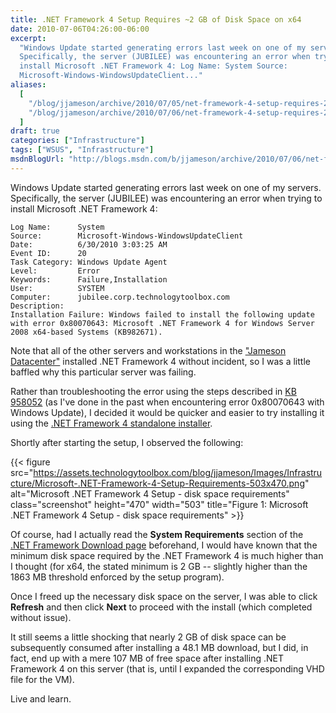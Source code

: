 ```yaml
---
title: .NET Framework 4 Setup Requires ~2 GB of Disk Space on x64
date: 2010-07-06T04:26:00-06:00
excerpt:
  "Windows Update started generating errors last week on one of my servers.
  Specifically, the server (JUBILEE) was encountering an error when trying to
  install Microsoft .NET Framework 4: Log Name: System Source:
  Microsoft-Windows-WindowsUpdateClient..."
aliases:
  [
    "/blog/jjameson/archive/2010/07/05/net-framework-4-setup-requires-2-gb-of-disk-space-on-x64.aspx",
    "/blog/jjameson/archive/2010/07/06/net-framework-4-setup-requires-2-gb-of-disk-space-on-x64.aspx",
  ]
draft: true
categories: ["Infrastructure"]
tags: ["WSUS", "Infrastructure"]
msdnBlogUrl: "http://blogs.msdn.com/b/jjameson/archive/2010/07/06/net-framework-4-setup-requires-2-gb-of-disk-space-on-x64.aspx"
---
```


Windows Update started generating errors last week on one of my servers.
Specifically, the server (JUBILEE) was encountering an error when trying to
install Microsoft .NET Framework 4:

```Text
Log Name:      System
Source:        Microsoft-Windows-WindowsUpdateClient
Date:          6/30/2010 3:03:25 AM
Event ID:      20
Task Category: Windows Update Agent
Level:         Error
Keywords:      Failure,Installation
User:          SYSTEM
Computer:      jubilee.corp.technologytoolbox.com
Description:
Installation Failure: Windows failed to install the following update with error 0x80070643: Microsoft .NET Framework 4 for Windows Server 2008 x64-based Systems (KB982671).
```

Note that all of the other servers and workstations in the
["Jameson Datacenter"](/blog/jjameson/2009/09/14/the-jameson-datacenter)
installed .NET Framework 4 without incident, so I was a little baffled why this
particular server was failing.

Rather than troubleshooting the error using the steps described in
[KB 958052](http://support.microsoft.com/kb/958052) (as I've done in the past
when encountering error 0x80070643 with Windows Update), I decided it would be
quicker and easier to try installing it using the
[.NET Framework 4 standalone installer](http://www.microsoft.com/downloads/details.aspx?displaylang=en&FamilyID=0a391abd-25c1-4fc0-919f-b21f31ab88b7).

Shortly after starting the setup, I observed the following:

{{< figure
src="https://assets.technologytoolbox.com/blog/jjameson/Images/Infrastructure/Microsoft-.NET-Framework-4-Setup-Requirements-503x470.png"
alt="Microsoft .NET Framework 4 Setup - disk space requirements"
class="screenshot" height="470" width="503"
title="Figure 1: Microsoft .NET Framework 4 Setup - disk space requirements" >}}

Of course, had I actually read the **System Requirements** section of the
[.NET Framework Download page](http://www.microsoft.com/net/Download.aspx)
beforehand, I would have known that the minimum disk space required by the .NET
Framework 4 is much higher than I thought (for x64, the stated minimum is 2 GB
-- slightly higher than the 1863 MB threshold enforced by the setup program).

Once I freed up the necessary disk space on the server, I was able to click
**Refresh** and then click **Next** to proceed with the install (which completed
without issue).

It still seems a little shocking that nearly 2 GB of disk space can be
subsequently consumed after installing a 48.1 MB download, but I did, in fact,
end up with a mere 107 MB of free space after installing .NET Framework 4 on
this server (that is, until I expanded the corresponding VHD file for the VM).

Live and learn.
